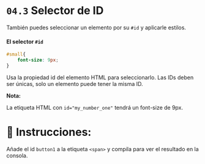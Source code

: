 # `04.3` Selector de ID

También puedes seleccionar un elemento por su `#id` y aplicarle estilos.

#### El selector `#id` 

```css
#small{
    font-size: 9px;
}
```
Usa la propiedad id del elemento HTML para seleccionarlo. Las IDs deben ser únicas, solo un elemento puede tener la misma ID.

**Nota:**

La etiqueta HTML con `id="my_number_one"` tendrá un font-size de 9px.

# 📝 Instrucciones:

Añade el id `button1` a la etiqueta `<span>` y compila para ver el resultado en la consola.


